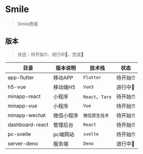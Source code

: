 # Smile

> Smile商城

## 版本

>状态：待开始:alarm_clock:、进行中:triumph:、完成:tada:

|目录|版本说明|技术栈|状态|
| ---- | ---- | ---- | ---- |
|app-flutter|移动APP|`Flutter`|待开始:alarm_clock:|
|h5-vue|移动端H5|`Vue3`|进行中:triumph:|
|minapp-react|小程序|`React`、`Taro`|待开始:alarm_clock:|
|minapp-vue|小程序|`Vue`|待开始:alarm_clock:|
|minapp-wechat|微信小程序|`微信原生技术`|待开始:alarm_clock:|
|dashboard-react|管理后台|`React`|待开始:alarm_clock:|
|pc-svelte|pc端网站|`svelte`|待开始:alarm_clock:|
|server-deno|服务端|`Deno`|进行中:triumph:|